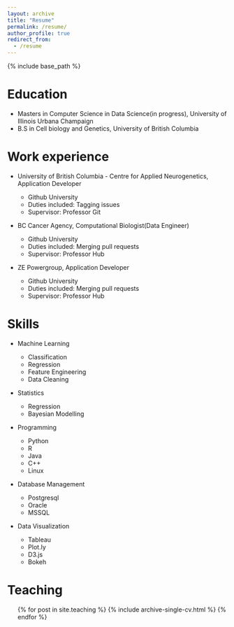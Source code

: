 ```yaml
---
layout: archive
title: "Resume"
permalink: /resume/
author_profile: true
redirect_from:
  - /resume
---
```


{% include base_path %}

Education
======
* Masters in Computer Science in Data Science(in progress), University of Illinois Urbana Champaign
* B.S in Cell biology and Genetics, University of British Columbia


Work experience
======
* University of British Columbia - Centre for Applied Neurogenetics, Application Developer
  * Github University
  * Duties included: Tagging issues
  * Supervisor: Professor Git

* BC Cancer Agency, Computational Biologist(Data Engineer)
  * Github University
  * Duties included: Merging pull requests
  * Supervisor: Professor Hub

* ZE Powergroup, Application Developer 
    * Github University
    * Duties included: Merging pull requests
    * Supervisor: Professor Hub


Skills
======
* Machine Learning
    * Classification
    * Regression
    * Feature Engineering
    * Data Cleaning
    
* Statistics
    * Regression
    * Bayesian Modelling
      
* Programming
    * Python
    * R
    * Java
    * C++
    * Linux
    
* Database Management
    * Postgresql
    * Oracle
    * MSSQL
    
* Data Visualization
    * Tableau
    * Plot.ly
    * D3.js
    * Bokeh
    
  
Teaching
======
  <ul>{% for post in site.teaching %}
    {% include archive-single-cv.html %}
  {% endfor %}</ul>
  
